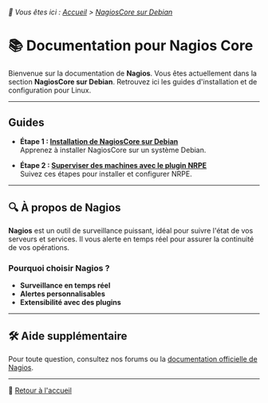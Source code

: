 <link rel="stylesheet" type="text/css" href="/assets/css/dark-theme.css">

###### 📂 Vous êtes ici : [Accueil](../../index.md) > [NagiosCore sur Debian](index.md)

# 📚 Documentation pour Nagios Core

Bienvenue sur la documentation de **Nagios**. Vous êtes actuellement dans la section **NagiosCore sur Debian**. Retrouvez ici les guides d'installation et de configuration pour Linux.

---

## Guides 

* **Étape 1 : [Installation de NagiosCore sur Debian](nagioscore.md/installation-nagioscore.md)**  
   Apprenez à installer NagiosCore sur un système Debian.

* **Étape 2 : [Superviser des machines avec le plugin NRPE](nagioscore.md/superviser-avec-nrpe.md)**  
   Suivez ces étapes pour installer et configurer NRPE.

---

## 🔍 À propos de Nagios

**Nagios** est un outil de surveillance puissant, idéal pour suivre l'état de vos serveurs et services. Il vous alerte en temps réel pour assurer la continuité de vos opérations.

### Pourquoi choisir Nagios ?
- **Surveillance en temps réel**
- **Alertes personnalisables**
- **Extensibilité avec des plugins**

---

## 🛠️ Aide supplémentaire

Pour toute question, consultez nos forums ou la [documentation officielle de Nagios](https://www.nagios.org/documentation/).

---

🔗 [Retour à l'accueil](../../index.md)
